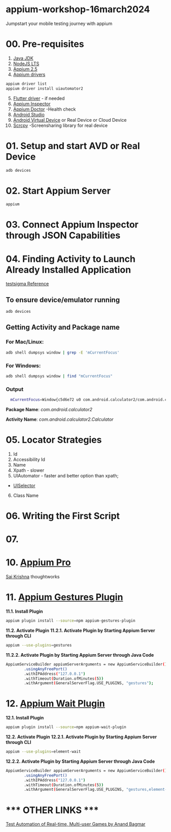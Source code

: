 # appium-workshop-16march2024
Jumpstart your mobile testing journey with appium

# 00. Pre-requisites
1. [Java JDK](https://www.java.com/en/)
2. [NodeJS LTS](https://nodejs.org/en/download/current)
3. [Appium 2.5](https://appium.io/docs/en/2.5/quickstart/install/)
4. [Appium drivers](https://appium.io/docs/en/2.5/ecosystem/drivers/)
```bash
appium driver list
appium driver install uiautomator2
```
5. [Flutter driver](https://github.com/appium/appium-flutter-driver) - if needed
6. [Appium Inspector](https://github.com/appium/appium-inspector/releases)
7. [Appium Doctor](#) -Health check
8. [Android Studio](https://developer.android.com/studio)
9. [Android Virtual Device](https://developer.android.com/studio/run/managing-avds) or Real Device or Cloud Device
10. [Scrcpy](https://github.com/Genymobile/scrcpy) -Screensharing library for real device

# 01. Setup and start AVD or Real Device

```bash
adb devices
```

# 02. Start Appium Server
```bash
appium
```

# 03. Connect Appium Inspector through JSON Capabilities

# 04. Finding Activity to Launch Already Installed Application

[testsigma Reference](https://support.testsigma.com/support/solutions/articles/32000019977-how-to-find-app-package-and-app-activity-of-your-android-app)


## To ensure device/emulator running

```bash
adb devices
```

## Getting Activity and Package name
### For Mac/Linux:
```bash
adb shell dumpsys window | grep -E 'mCurrentFocus'
```
### For Windows:

```bash
adb shell dumpsys window | find "mCurrentFocus"
```

### Output

```bash
  mCurrentFocus=Window{c5d6e72 u0 com.android.calculator2/com.android.calculator2.Calculator}
```
__Package Name__: _com.android.calculator2_

__Activity Name__: *com.android.calculator2.Calculator*


# 05. Locator Strategies

1. Id
2. Accessibility Id
3. Name
4. Xpath - slower
5. UIAutomator - faster and better option than xpath;
- [UISelector](https://developer.android.com/reference/androidx/test/uiautomator/UiSelector)
6. Class Name

# 06. Writing the First Script


# 07. 


# 10. [Appium Pro](https://appiumpro.com/editions)

[Sai Krishna](https://www.linkedin.com/in/sai-krishna-3755407b/) thoughtworks

# 11. [Appium Gestures Plugin](https://github.com/AppiumTestDistribution/appium-gestures-plugin)

__11.1. Install Plugin__
```bash
appium plugin install --source=npm appium-gestures-plugin
```

__11.2. Activate Plugin__
__11.2.1. Activate Plugin by Starting Appium Server through CLI__
```bash
appium --use-plugins=gestures
```
__11.2.2. Activate Plugin by Starting Appium Server through Java Code__
```bash
AppiumServiceBuilder appiumServerArguments = new AppiumServiceBuilder()
        .usingAnyFreePort()
        .withIPAddress("127.0.0.1")
        .withTimeout(Duration.ofMinutes(5))
        .withArgument(GeneralServerFlag.USE_PLUGINS, "gestures");
```



# 12. [Appium Wait Plugin](https://github.com/AppiumTestDistribution/appium-wait-plugin)

__12.1. Install Plugin__
```bash
appium plugin install --source=npm appium-wait-plugin
```

__12.2. Activate Plugin__
__12.2.1. Activate Plugin by Starting Appium Server through CLI__
```bash
appium --use-plugins=element-wait
```
__12.2.2. Activate Plugin by Starting Appium Server through Java Code__
```bash
AppiumServiceBuilder appiumServerArguments = new AppiumServiceBuilder()
        .usingAnyFreePort()
        .withIPAddress("127.0.0.1")
        .withTimeout(Duration.ofMinutes(5))
        .withArgument(GeneralServerFlag.USE_PLUGINS, "gestures,element-wait");
```


# *** OTHER LINKS *** 
[Test Automation of Real-time, Multi-user Games by Anand Bagmar](https://youtu.be/drb6DRG768k?si=RuFSz9VfP_AA0QtE)
